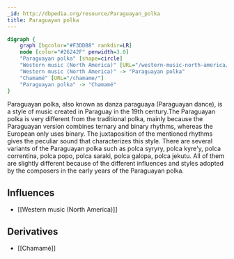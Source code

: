 ```yaml
---
_id: http://dbpedia.org/resource/Paraguayan_polka
title: Paraguayan polka
---
```


```dot
digraph {
	graph [bgcolor="#F3DDB8" rankdir=LR]
	node [color="#26242F" penwidth=3.0]
	"Paraguayan polka" [shape=circle]
	"Western music (North America)" [URL="/western-music-north-america/"]
	"Western music (North America)" -> "Paraguayan polka"
	"Chamamé" [URL="/chamame/"]
	"Paraguayan polka" -> "Chamamé"
}
```

Paraguayan polka, also known as danza paraguaya (Paraguayan dance), is a style of music created in Paraguay in the 19th century.The Paraguayan polka is very different from the traditional polka, mainly because the Paraguayan version combines ternary and binary rhythms, whereas the European only uses binary. The juxtaposition of the mentioned rhythms gives the peculiar sound that characterizes this style. There are several variants of the Paraguayan polka such as polca syryry, polca kyre'y, polca correntina, polca popo, polca saraki, polca galopa, polca jekutu. All of them are slightly different because of the different influences and styles adopted by the composers in the early years of the Paraguayan polka.

## Influences
- [[Western music (North America)]]

## Derivatives
- [[Chamamé]]
